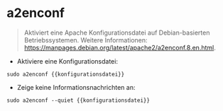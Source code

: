 # a2enconf

> Aktiviert eine Apache Konfigurationsdatei auf Debian-basierten Betriebssystemen.
> Weitere Informationen: <https://manpages.debian.org/latest/apache2/a2enconf.8.en.html>.

- Aktiviere eine Konfigurationsdatei:

`sudo a2enconf {{konfigurationsdatei}}`

- Zeige keine Informationsnachrichten an:

`sudo a2enconf --quiet {{konfigurationsdatei}}`
